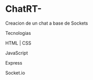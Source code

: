# ChatRT-
Creacion de un chat a base de Sockets

Tecnologias 


HTML | CSS

JavaScript

Express

Socket.io
